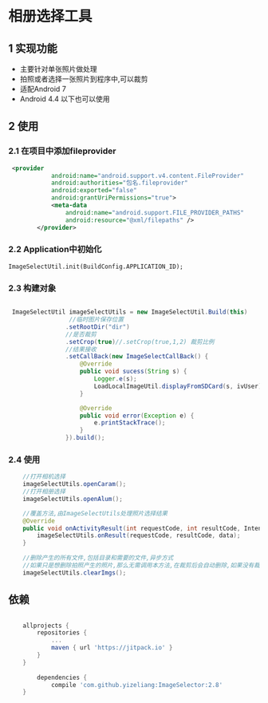 # 相册选择工具

## 1 实现功能

- 主要针对单张照片做处理
- 拍照或者选择一张照片到程序中,可以裁剪
- 适配Android 7
- Android 4.4 以下也可以使用

## 2 使用


### 2.1 在项目中添加fileprovider

```xml
 <provider
            android:name="android.support.v4.content.FileProvider"
            android:authorities="包名.fileprovider"
            android:exported="false"
            android:grantUriPermissions="true">
            <meta-data
                android:name="android.support.FILE_PROVIDER_PATHS"
                android:resource="@xml/filepaths" />
        </provider>

```

### 2.2 Application中初始化

` ImageSelectUtil.init(BuildConfig.APPLICATION_ID); `

### 2.3 构建对象

````java

 ImageSelectUtil imageSelectUtils = new ImageSelectUtil.Build(this)
                 //临时图片保存位置
                .setRootDir("dir")
                //是否裁剪
                .setCrop(true)//.setCrop(true,1,2) 裁剪比例
                //结果接收
                .setCallBack(new ImageSelectCallBack() {
                    @Override
                    public void sucess(String s) {
                        Logger.e(s);
                        LoadLocalImageUtil.displayFromSDCard(s, ivUser);
                    }

                    @Override
                    public void error(Exception e) {
                        e.printStackTrace();
                    }
                }).build();
````

### 2.4 使用
````java
    //打开相机选择
    imageSelectUtils.openCaram();
    //打开相册选择
    imageSelectUtils.openAlum();

    //覆盖方法,由ImageSelectUtils处理照片选择结果
    @Override
    public void onActivityResult(int requestCode, int resultCode, Intent data) {
        imageSelectUtils.onResult(requestCode, resultCode, data);
    }
    
    //删除产生的所有文件,包括目录和需要的文件,异步方式
    //如果只是想删除拍照产生的照片,那么无需调用本方法,在裁剪后会自动删除,如果没有裁剪,则不删除
    imageSelectUtils.clearImgs();
````
## 依赖
```gradle

	allprojects {
		repositories {
			...
			maven { url 'https://jitpack.io' }
		}
	}
        
        dependencies {
	        compile 'com.github.yizeliang:ImageSelector:2.8'
	}

```
